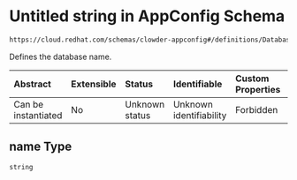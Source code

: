 # Untitled string in AppConfig Schema

```txt
https://cloud.redhat.com/schemas/clowder-appconfig#/definitions/DatabaseConfig/properties/name
```

Defines the database name.

| Abstract            | Extensible | Status         | Identifiable            | Custom Properties | Additional Properties | Access Restrictions | Defined In                                                   |
| :------------------ | :--------- | :------------- | :---------------------- | :---------------- | :-------------------- | :------------------ | :----------------------------------------------------------- |
| Can be instantiated | No         | Unknown status | Unknown identifiability | Forbidden         | Allowed               | none                | [schema.json*](../../out/schema.json "open original schema") |

## name Type

`string`

